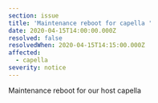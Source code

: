 ```yaml
---
section: issue
title: 'Maintenance reboot for capella '
date: 2020-04-15T14:00:00.000Z
resolved: false
resolvedWhen: 2020-04-15T14:15:00.000Z
affected:
  - capella
severity: notice
---
```

Maintenance reboot for our host capella
